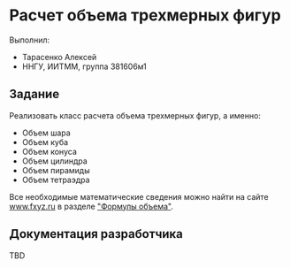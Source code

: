 ﻿# Расчет объема трехмерных фигур

Выполнил:

 - Тарасенко Алексей
 - ННГУ, ИИТММ, группа 381606м1

## Задание

Реализовать класс расчета объема трехмерных фигур, а именно:

 - Объем шара
 - Объем куба
 - Объем конуса
 - Объем цилиндра
 - Объем пирамиды
 - Объем тетраэдра

Все необходимые математические сведения можно найти на сайте www.fxyz.ru в разделе ["Формулы объема"][formula].

## Документация разработчика

TBD

<!-- LINKS -->

[formula]: https://www.fxyz.ru/%D1%84%D0%BE%D1%80%D0%BC%D1%83%D0%BB%D1%8B_%D0%BF%D0%BE_%D0%B3%D0%B5%D0%BE%D0%BC%D0%B5%D1%82%D1%80%D0%B8%D0%B8/%D1%84%D0%BE%D1%80%D0%BC%D1%83%D0%BB%D1%8B_%D0%BE%D0%B1%D1%8A%D0%B5%D0%BC%D0%B0/